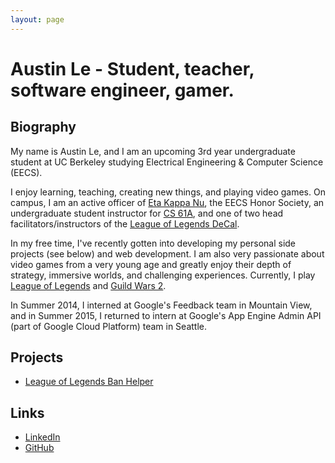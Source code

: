 ```yaml
---
layout: page
---
```


# Austin Le - Student, teacher, software engineer, gamer.

## Biography
My name is Austin Le, and I am an upcoming 3rd year undergraduate student at UC Berkeley studying Electrical Engineering & Computer Science (EECS).

I enjoy learning, teaching, creating new things, and playing video games. On campus, I am an active officer of [Eta Kappa Nu](www.hkn.eecs.berkeley.edu), the EECS Honor Society, an undergraduate student instructor for [CS 61A](www.cs61a.org), and one of two head facilitators/instructors of the [League of Legends DeCal](www.decal.org/courses/lol).

In my free time, I've recently gotten into developing my personal side projects (see below) and web development. I am also very passionate about video games from a very young age and greatly enjoy their depth of strategy, immersive worlds, and challenging experiences. Currently, I play [League of Legends](www.leagueoflegends.com) and [Guild Wars 2](www.guildwars2.com).

In Summer 2014, I interned at Google's Feedback team in Mountain View, and in Summer 2015, I returned to intern at Google's App Engine Admin API (part of Google Cloud Platform) team in Seattle.

## Projects
*   [League of Legends Ban Helper](lolbanhelper.appspot.com)

## Links
*   [LinkedIn](www.linkedin.com)
*   [GitHub](www.github.com/austinhle)